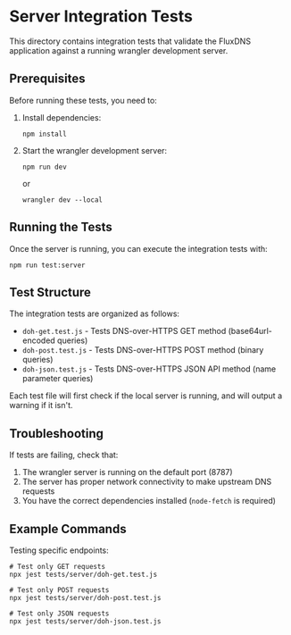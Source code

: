 # Server Integration Tests

This directory contains integration tests that validate the FluxDNS application against a running wrangler development server.

## Prerequisites

Before running these tests, you need to:

1. Install dependencies:

   ```
   npm install
   ```

2. Start the wrangler development server:
   ```
   npm run dev
   ```
   or
   ```
   wrangler dev --local
   ```

## Running the Tests

Once the server is running, you can execute the integration tests with:

```
npm run test:server
```

## Test Structure

The integration tests are organized as follows:

- `doh-get.test.js` - Tests DNS-over-HTTPS GET method (base64url-encoded queries)
- `doh-post.test.js` - Tests DNS-over-HTTPS POST method (binary queries)
- `doh-json.test.js` - Tests DNS-over-HTTPS JSON API method (name parameter queries)

Each test file will first check if the local server is running, and will output a warning if it isn't.

## Troubleshooting

If tests are failing, check that:

1. The wrangler server is running on the default port (8787)
2. The server has proper network connectivity to make upstream DNS requests
3. You have the correct dependencies installed (`node-fetch` is required)

## Example Commands

Testing specific endpoints:

```
# Test only GET requests
npx jest tests/server/doh-get.test.js

# Test only POST requests
npx jest tests/server/doh-post.test.js

# Test only JSON requests
npx jest tests/server/doh-json.test.js
```
